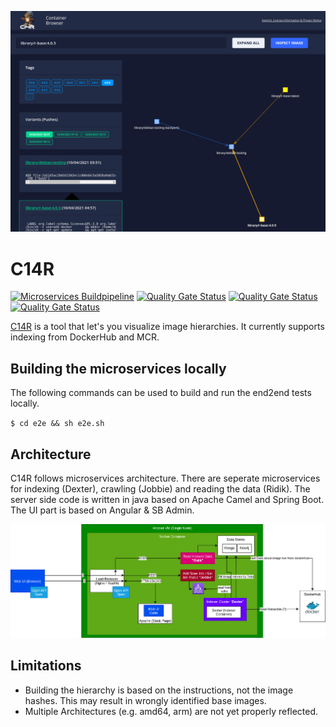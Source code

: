 <kbd>![Architecture](screenshot.png?raw=true)</kdb>

# C14R
[![Microservices Buildpipeline](https://github.com/aymenfurter/c14r.io/actions/workflows/build.yml/badge.svg)](https://github.com/aymenfurter/c14r.io/actions/workflows/build.yml) [![Quality Gate Status](https://sonarcloud.io/api/project_badges/measure?project=c14r.dexter&metric=alert_status)](https://sonarcloud.io/dashboard?id=c14r.dexter) [![Quality Gate Status](https://sonarcloud.io/api/project_badges/measure?project=c14r.dexter&metric=alert_status)](https://sonarcloud.io/dashboard?id=c14r.ridik) [![Quality Gate Status](https://sonarcloud.io/api/project_badges/measure?project=c14r.dexter&metric=alert_status)](https://sonarcloud.io/dashboard?id=c14r.jobbie)

[C14R](https://c14r.io/) is a tool that let's you visualize image hierarchies. It currently supports indexing from DockerHub and MCR.


## Building the microservices locally
The following commands can be used to build and run the end2end tests locally.

`$ cd e2e && sh e2e.sh`


## Architecture
C14R follows microservices architecture. There are seperate microservices for indexing (Dexter), crawling (Jobbie) and reading the data (Ridik). The server side code is written in java based on Apache Camel and Spring Boot. The UI part is based on Angular & SB Admin.


![Architecture](infra.png?raw=true)

## Limitations
- Building the hierarchy is based on the instructions, not the image hashes. This may result in wrongly identified base images.
- Multiple Architectures (e.g. amd64, arm) are not yet properly reflected.
